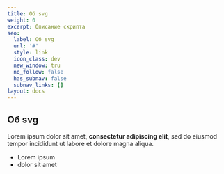 ```yaml
---
title: Об svg
weight: 0
excerpt: Описание скрипта
seo:
  label: Об svg
  url: '#'
  style: link
  icon_class: dev
  new_window: tru
  no_follow: false
  has_subnav: false
  subnav_links: []
layout: docs
---
```


## Об svg

Lorem ipsum dolor sit amet, **consectetur adipiscing elit**, sed do eiusmod tempor incididunt ut labore et dolore magna aliqua.

- Lorem ipsum
- dolor sit amet
